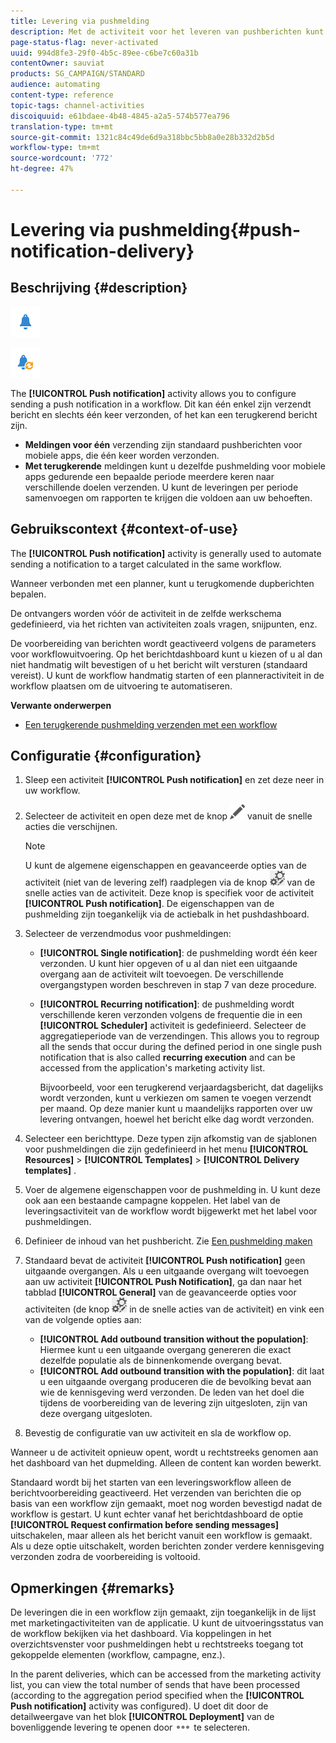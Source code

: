 ```yaml
---
title: Levering via pushmelding
description: Met de activiteit voor het leveren van pushberichten kunt u het verzenden van één pushmelding of een terugkerend pushbericht in een workflow configureren.
page-status-flag: never-activated
uuid: 994d8fe3-29f0-4b5c-89ee-c6be7c60a31b
contentOwner: sauviat
products: SG_CAMPAIGN/STANDARD
audience: automating
content-type: reference
topic-tags: channel-activities
discoiquuid: e61bdaee-4b48-4845-a2a5-574b577ea796
translation-type: tm+mt
source-git-commit: 1321c84c49de6d9a318bbc5bb8a0e28b332d2b5d
workflow-type: tm+mt
source-wordcount: '772'
ht-degree: 47%

---
```



# Levering via pushmelding{#push-notification-delivery}

## Beschrijving {#description}

![](assets/push.png)

![](assets/recurrentpush.png)

The **[!UICONTROL Push notification]** activity allows you to configure sending a push notification in a workflow. Dit kan één enkel zijn verzendt bericht en slechts één keer verzonden, of het kan een terugkerend bericht zijn.

* **Meldingen voor één** verzending zijn standaard pushberichten voor mobiele apps, die één keer worden verzonden.
* **Met terugkerende** meldingen kunt u dezelfde pushmelding voor mobiele apps gedurende een bepaalde periode meerdere keren naar verschillende doelen verzenden. U kunt de leveringen per periode samenvoegen om rapporten te krijgen die voldoen aan uw behoeften.

## Gebruikscontext {#context-of-use}

The **[!UICONTROL Push notification]** activity is generally used to automate sending a notification to a target calculated in the same workflow.

Wanneer verbonden met een planner, kunt u terugkomende dupberichten bepalen.

De ontvangers worden vóór de activiteit in de zelfde werkschema gedefinieerd, via het richten van activiteiten zoals vragen, snijpunten, enz.

De voorbereiding van berichten wordt geactiveerd volgens de parameters voor workflowuitvoering. Op het berichtdashboard kunt u kiezen of u al dan niet handmatig wilt bevestigen of u het bericht wilt versturen (standaard vereist). U kunt de workflow handmatig starten of een planneractiviteit in de workflow plaatsen om de uitvoering te automatiseren.

**Verwante onderwerpen**

* [Een terugkerende pushmelding verzenden met een workflow](../../automating/using/recurring-push-notifications.md)

## Configuratie {#configuration}

1. Sleep een activiteit **[!UICONTROL Push notification]** en zet deze neer in uw workflow.
1. Selecteer de activiteit en open deze met de knop ![](assets/edit_darkgrey-24px.png) vanuit de snelle acties die verschijnen.

   >[!NOTE]
   >
   >U kunt de algemene eigenschappen en geavanceerde opties van de activiteit (niet van de levering zelf) raadplegen via de knop ![](assets/dlv_activity_params-24px.png) van de snelle acties van de activiteit. Deze knop is specifiek voor de activiteit **[!UICONTROL Push notification]**. De eigenschappen van de pushmelding zijn toegankelijk via de actiebalk in het pushdashboard.

1. Selecteer de verzendmodus voor pushmeldingen:

   * **[!UICONTROL Single notification]**: de pushmelding wordt één keer verzonden. U kunt hier opgeven of u al dan niet een uitgaande overgang aan de activiteit wilt toevoegen. De verschillende overgangstypen worden beschreven in stap 7 van deze procedure.
   * **[!UICONTROL Recurring notification]**: de pushmelding wordt verschillende keren verzonden volgens de frequentie die in een **[!UICONTROL Scheduler]** activiteit is gedefinieerd. Selecteer de aggregatieperiode van de verzendingen. This allows you to regroup all the sends that occur during the defined period in one single push notification that is also called **recurring execution** and can be accessed from the application&#39;s marketing activity list.

      Bijvoorbeeld, voor een terugkerend verjaardagsbericht, dat dagelijks wordt verzonden, kunt u verkiezen om samen te voegen verzendt per maand. Op deze manier kunt u maandelijks rapporten over uw levering ontvangen, hoewel het bericht elke dag wordt verzonden.

1. Selecteer een berichttype. Deze typen zijn afkomstig van de sjablonen voor pushmeldingen die zijn gedefinieerd in het menu **[!UICONTROL Resources]** > **[!UICONTROL Templates]** > **[!UICONTROL Delivery templates]** .
1. Voer de algemene eigenschappen voor de pushmelding in. U kunt deze ook aan een bestaande campagne koppelen. Het label van de leveringsactiviteit van de workflow wordt bijgewerkt met het label voor pushmeldingen.
1. Definieer de inhoud van het pushbericht. Zie [Een pushmelding maken](../../channels/using/preparing-and-sending-a-push-notification.md)
1. Standaard bevat de activiteit **[!UICONTROL Push notification]** geen uitgaande overgangen. Als u een uitgaande overgang wilt toevoegen aan uw activiteit **[!UICONTROL Push Notification]**, ga dan naar het tabblad **[!UICONTROL General]** van de geavanceerde opties voor activiteiten (de knop ![](assets/dlv_activity_params-24px.png) in de snelle acties van de activiteit) en vink een van de volgende opties aan:

   * **[!UICONTROL Add outbound transition without the population]**: Hiermee kunt u een uitgaande overgang genereren die exact dezelfde populatie als de binnenkomende overgang bevat.
   * **[!UICONTROL Add outbound transition with the population]**: dit laat u een uitgaande overgang produceren die de bevolking bevat aan wie de kennisgeving werd verzonden. De leden van het doel die tijdens de voorbereiding van de levering zijn uitgesloten, zijn van deze overgang uitgesloten.

1. Bevestig de configuratie van uw activiteit en sla de workflow op.

Wanneer u de activiteit opnieuw opent, wordt u rechtstreeks genomen aan het dashboard van het dupmelding. Alleen de content kan worden bewerkt.

Standaard wordt bij het starten van een leveringsworkflow alleen de berichtvoorbereiding geactiveerd. Het verzenden van berichten die op basis van een workflow zijn gemaakt, moet nog worden bevestigd nadat de workflow is gestart. U kunt echter vanaf het berichtdashboard de optie **[!UICONTROL Request confirmation before sending messages]** uitschakelen, maar alleen als het bericht vanuit een workflow is gemaakt. Als u deze optie uitschakelt, worden berichten zonder verdere kennisgeving verzonden zodra de voorbereiding is voltooid.

## Opmerkingen {#remarks}

De leveringen die in een workflow zijn gemaakt, zijn toegankelijk in de lijst met marketingactiviteiten van de applicatie. U kunt de uitvoeringsstatus van de workflow bekijken via het dashboard. Via koppelingen in het overzichtsvenster voor pushmeldingen hebt u rechtstreeks toegang tot gekoppelde elementen (workflow, campagne, enz.).

In the parent deliveries, which can be accessed from the marketing activity list, you can view the total number of sends that have been processed (according to the aggregation period specified when the **[!UICONTROL Push notification]** activity was configured). U doet dit door de detailweergave van het blok **[!UICONTROL Deployment]** van de bovenliggende levering te openen door ![](assets/wkf_dlv_detail_button.png) te selecteren.
